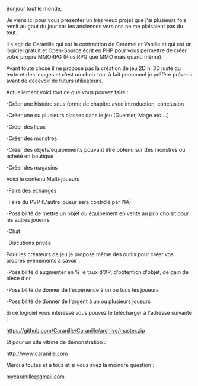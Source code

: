 Bonjour tout le monde,

Je viens ici pour vous présenter un très vieux projet que j'ai plusieurs fois remit au gout du jour car les anciennes versions ne me plaisaient pas du tout.

Il s'agit de Caranille qui est la contraction de Caramel et Vanille et qui est un logiciel gratuit et Open-Source écrit en PHP pour vous permettre de créer votre propre MMORPG (Plus RPG que MMO mais quand même).

Avant toute chose il ne propose pas la création de jeu 2D ni 3D juste du texte et des images et c'est un choix tout à fait personnel je préfère prévenir avant de décevoir de futurs utilisateurs.

Actuellement voici tout ce que vous pouvez faire :

-Créer une histoire sous forme de chapitre avec introduction, conclusion

-Créer une ou plusieurs classes dans le jeu (Guerrier, Mage etc.…)

-Créer des lieux

-Créer des monstres

-Créer des objets/équipements pouvant être obtenu sur des monstres ou acheté en boutique

-Créer des magasins

Voici le contenu Multi-joueurs

-Faire des échanges

-Faire du PVP (L'autre joueur sera contrôlé par l'IA)

-Possibilité de mettre un objet ou équipement en vente au prix choisit pour les autres joueurs

-Chat

-Discutions privée


Pour les créateurs de jeu je propose même des outils pour créer vos propres événements à savoir :

-Possibilité d'augmenter en % le taux d'XP, d'obtention d'objet, de gain de pièce d'or

-Possibilité de donner de l'expérience à un ou tous les joueurs

-Possibilité de donner de l'argent à un ou plusieurs joueurs


Si ce logiciel vous intéresse vous pouvez le télécharger à l'adresse suivante :

https://github.com/Caranille/Caranille/archive/master.zip

Et pour un site vitrine de démonstration :

http://www.caranille.com

Merci à toutes et à tous et si vous avez la moindre question :

mycaranille@gmail.com
